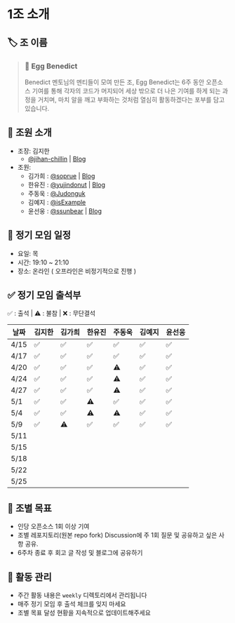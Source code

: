 # 1조 소개

## 🏷️ 조 이름
> ### 🥚 Egg Benedict 
> 
> Benedict 멘토님의 멘티들이 모여 만든 조, Egg Benedict는 6주 동안 오픈소스 기여를 통해 각자의 코드가 머지되어 세상 밖으로 더 나은 기여를 하게 되는 과정을 거치며, 마치 알을 깨고 부화하는 것처럼 열심히 활동하겠다는 포부를 담고 있습니다.

## 👥 조원 소개
- 조장: 김지한
  - [@jihan-chillin](https://github.com/jihan-chillin) | [Blog](https://kojub.tistory.com/)
- 조원:
  - 김가희 : [@soprue](https://github.com/soprue) | [Blog](https://velog.io/@aborrencce/posts)
  - 한유진 : [@yujindonut](https://github.com/yujindonut) | [Blog](https://vanillacreamdonut.tistory.com/)
  - 주동욱 : [@Judonguk](https://github.com/Judonguk)
  - 김예지 : [@isExample](https://github.com/isExample)
  - 윤선웅 : [@ssunbear](https://github.com/ssunbear) | [Blog](https://define-me.tistory.com/)

## 📅 정기 모임 일정
- 요일: 목
- 시간: 19:10 ~ 21:10
- 장소: 온라인 ( 오프라인은 비정기적으로 진행 )

## ✅ 정기 모임 출석부

✅ : 출석 | ⚠️ : 불참 | ❌ : 무단결석 

| 날짜  | 김지한 | 김가희 | 한유진 | 주동욱 | 김예지 | 윤선웅 |
|-------|--------|--------|--------|--------|--------|--------|
| 4/15  |   ✅   |   ✅   |   ✅   |   ✅   |   ✅   |   ✅   |
| 4/17  |   ✅   |   ✅   |   ✅   |   ✅   |   ✅   |   ✅   |
| 4/20  |   ✅   |   ✅   |   ✅   |   ⚠️   |   ✅   |   ✅   |
| 4/24  |   ✅   |   ✅   |   ✅   |   ⚠️   |   ✅   |   ✅   |
| 4/27  |   ✅   |   ✅   |   ✅   |   ⚠️   |   ✅   |   ✅   |
| 5/1   |   ✅   |   ✅   |   ⚠️   |   ✅   |   ✅   |   ✅   |
| 5/4   |   ✅   |   ✅   |   ⚠️   |   ⚠️   |   ✅   |   ✅   |
| 5/9   |   ✅   |   ⚠️   |   ✅   |   ✅   |   ✅   |   ✅   |
| 5/11  |        |        |        |        |        |        |
| 5/15  |        |        |        |        |        |        |
| 5/18  |        |        |        |        |        |        |
| 5/22  |        |        |        |        |        |        |
| 5/25  |        |        |        |        |        |        |


## 🎯 조별 목표
  - 인당 오픈소스 1회 이상 기여
  - 조별 레포지토리(원본 repo fork) Discussion에 주 1회 질문 및 공유하고 싶은 사항 공유.
  - 6주차 종료 후 회고 글 작성 및 블로그에 공유하기

## 📝 활동 관리
- 주간 활동 내용은 `weekly` 디렉토리에서 관리됩니다
- 매주 정기 모임 후 출석 체크를 잊지 마세요
- 조별 목표 달성 현황을 지속적으로 업데이트해주세요
